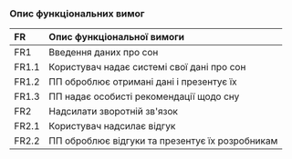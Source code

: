 ### Опис функціональних вимог


|FR     |Опис функціональної вимоги|
|:-     |:-                        |
|FR1    |Введення даних про сон   |
|FR1.1  |Користувач надає системі свої дані про сон |
|FR1.2  |ПП оброблює отримані дані і презентує їх |
|FR1.3  |ПП надає особисті рекомендації щодо сну |
|FR2    |Надсилати зворотній зв'язок |
|FR2.1  |Користувач надсилає відгук |
|FR2.2  |ПП оброблює відгуки та презентує їх розробникам |
